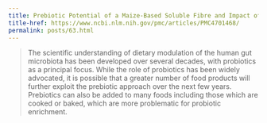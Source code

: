 ```yaml
---
title: Prebiotic Potential of a Maize-Based Soluble Fibre and Impact of Dose on the Human Gut Microbiota
title-href: https://www.ncbi.nlm.nih.gov/pmc/articles/PMC4701468/
permalink: posts/63.html
---
```


> The scientific understanding of dietary modulation of the human gut microbiota has been developed over several decades, with probiotics as a principal focus. While the role of probiotics has been widely advocated, it is possible that a greater number of food products will further exploit the prebiotic approach over the next few years. Prebiotics can also be added to many foods including those which are cooked or baked, which are more problematic for probiotic enrichment.